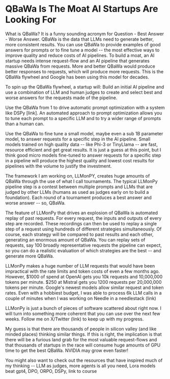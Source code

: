 # QBaWa Is The Moat AI Startups Are Looking For

What is QBaWa?  It is a funny sounding acronym for Question - Best Answer - Worse Answer. QBaWa is the data that LLMs 
need to generate better, more consistent results.  You can use QBaWa to provide examples of good answers for prompts or 
to fine tune a model -- the most effective ways to improve quality and reduce costs of AI pipelines.  To build a moat, 
an AI startup needs intense request-flow and an AI pipeline that generates massive QBaWa from requests.  More and better
QBaWa would produce better responses to requests, which will produce more requests.  This is the QBaWa flywheel and 
Google has been using this model for decades.  

To spin up the QBaWa flywheel, a startup will:
Build an initial AI pipeline and use a combination of LLM and human judges to create and select best and worse answers 
for the requests made of the pipeline.

Use the QBaWa from 1 to drive automatic prompt optimization with a system like DSPy [link].  An automated approach to 
prompt optimization allows you to tune each prompt to a specific LLM and to try a wider range of prompts than a human 
can.  

Use the QBaWa to fine tune a small model, maybe even a sub 1B parameter model, to answer requests for a specific step 
in the AI pipeline.   Small models trained on high quality data -- like Phi-3 or TinyLlama -- are fast, resource 
efficient and get great results.  It is just a guess at this point, but I think good micro models fine-tuned to answer 
requests for a specific step in a pipeline will produce the highest quality and lowest cost results for pipelines with 
the volume to justify the investment.  

The framework I am working on, LLMonPY, creates huge amounts of QBaWa through the use of what I call tournaments.  The 
typical LLMonPy pipeline step is a contest between multiple prompts and LLMs that are judged by other LLMs (humans as 
used as judges early on to build a foundation).  Each round of a tournament produces a best answer and worse answer -- 
so, QBaWa.

The feature of LLMonPy that drives an explosion of QBaWa is automated replay of past requests.  For every request, the 
inputs and outputs of every step are recorded.  These recordings can then be used to replay a single step of a request 
using hundreds of different strategies simultaneously.  Of course, each strategy will be compared to past results and 
each other, generating an enormous amount of QBaWa.  You can replay sets of requests, say 100 broadly representative 
requests the pipeline can expect, so you can do a realistic evaluation of which strategies are the best -- and generate 
more QBaWa.    

LLMonPy makes a huge number of LLM requests that would have been impractical with the rate limits and token costs of 
even a few months ago.  However, $1000 of spend at OpenAI gets you 10k requests and 10,000,000 tokens per minute.  $250 
at Mistral gets you 1200 requests per 20,000,000 tokens per minute.  Google's newest models allow similar request and 
token rates.  Even with a hobbiest budget, I was able to process 6k LLM calls in a couple of minutes when I was working 
on Needle in a needlestack (link)

LLMonPy is just a bunch of pieces of software scattered about right now.  I will turn into something more coherent that 
you can use over the next few weeks.  Follow me on X/Twitter (link) to keep up with my progress.  

My guess is that there are thousands of people in silicon valley (and like minded places) thinking similar things.  If 
this is right, the implication is that there will be a furious land grab for the most valuable request-flows and that 
thousands of startups in the race will consume huge amounts of GPU time to get the best QBaWa.  NVIDIA may grow even 
faster!   

You might also want to check out the resources that have inspired much of my thinking -- LLM as judges, more agents 
is all you need, Lora models beat gpt4, DPO, ORPO, DSPy, link to course